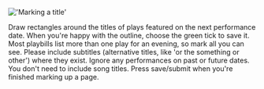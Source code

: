 !['Marking a title'](https://cdn.rawgit.com/LibCrowds/project-playbills/3009de02/assets/marking_up.gif)

Draw rectangles around the titles of plays featured on the next performance
date. When you're happy with the outline, choose the green tick to save it.
Most playbills list more than one play for an evening, so mark all you can see.
Please include subtitles (alternative titles, like 'or the something or other')
where they exist. Ignore any performances on past or future dates. You don't
need to include song titles. Press save/submit when you're finished marking up
a page.
